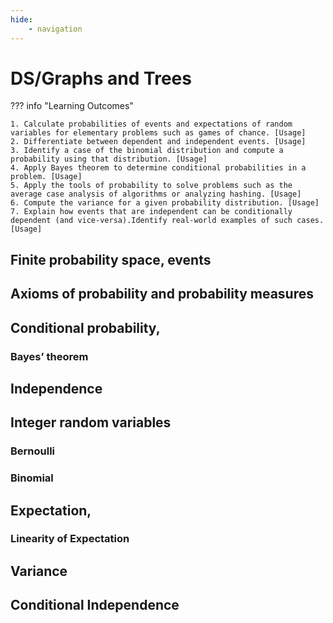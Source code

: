 ```yaml
---
hide:
    - navigation
---
```

# DS/Graphs and Trees

??? info "Learning Outcomes"

    1. Calculate probabilities of events and expectations of random variables for elementary problems such as games of chance. [Usage]
    2. Differentiate between dependent and independent events. [Usage]
    3. Identify a case of the binomial distribution and compute a probability using that distribution. [Usage]
    4. Apply Bayes theorem to determine conditional probabilities in a problem. [Usage]
    5. Apply the tools of probability to solve problems such as the average case analysis of algorithms or analyzing hashing. [Usage]
    6. Compute the variance for a given probability distribution. [Usage]
    7. Explain how events that are independent can be conditionally dependent (and vice-versa).Identify real-world examples of such cases. [Usage]

## Finite probability space, events

## Axioms of probability and probability measures

## Conditional probability, 

### Bayes’ theorem

## Independence

## Integer random variables 

### Bernoulli

### Binomial

## Expectation, 

### Linearity of Expectation

## Variance

## Conditional Independence